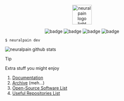 <p align="center">
  <picture>
    <source srcset="https://user-images.githubusercontent.com/77242216/209022740-0a7c7217-b247-4d6d-98ed-c4aa7ce45701.svg" media="(prefers-color-scheme: dark)" height="64px" alt="neuralpain logo dark">
    <img src="https://user-images.githubusercontent.com/77242216/209022557-dd9ebe9c-1be1-4d7d-a683-c8591a179600.svg" height="64px" alt="neuralpain logo light">
  </picture><br>
</p>

<p align="center">
  <img src="https://img.shields.io/badge/GitHub-100000?style=for-the-badge&logo=github&logoColor=white" alt="badge">
  <img src="https://img.shields.io/badge/Windows-0078D6?style=for-the-badge&logo=windows&logoColor=white" alt="badge">
  <img src="https://img.shields.io/badge/mac%20os-000000?style=for-the-badge&logo=apple&logoColor=white" alt="badge">
  <img src="https://img.shields.io/badge/Linux-FCC624?style=for-the-badge&logo=linux&logoColor=black" alt="badge"><br>
</p>

```
$ neuralpain dev
```

![neuralpain github stats](https://github-readme-activity-graph.vercel.app/graph?username=neuralpain&theme=github-compact)

<!-- <p align="center">
  <img src="https://github-readme-stats.vercel.app/api?username=neuralpain&show_icons=true&theme=dark&include_all_commits=true" alt="neuralpain github stats">
</p> -->

> [!TIP]
> Extra stuff you might enjoy
> 1. [Documentation](https://github.com/neuralpain/neuralpain/tree/main/docs)
> 2. [Archive](https://github.com/neuralpain/neuralpain/tree/main/archive) (meh...)
> 3. [Open-Source Software List](https://github.com/neuralpain/neuralpain/tree/main/docs/OpenSourceSoftwareList.md)
> 4. [Useful Repositories List](https://github.com/neuralpain/neuralpain/tree/main/docs/UsefulRepositories.md)
